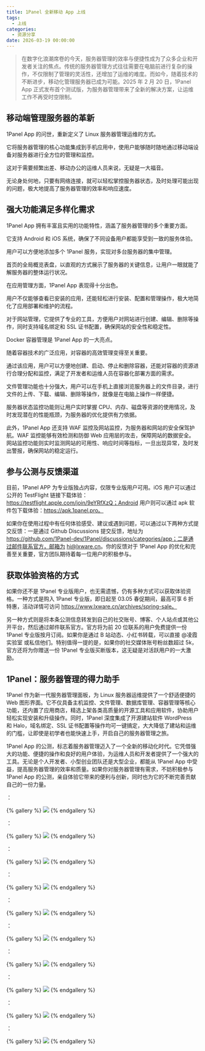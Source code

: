 ```yaml
---
title: 1Panel 全新移动 App 上线
tags:
  - 上线
categories:
  - 资源分享
date: 2026-03-19 00:00:00
---
```


> 在数字化浪潮席卷的今天，服务器管理的效率与便捷性成为了众多企业和开发者关注的焦点。传统的服务器管理方式往往需要在电脑前进行复杂的操作，不仅限制了管理的灵活性，还增加了运维的难度。而如今，随着技术的不断进步，移动化管理服务器已成为可能。2025 年 2 月 20 日，1Panel App 正式发布首个测试版，为服务器管理带来了全新的解决方案，让运维工作不再受时空限制。

<!-- more -->

## 移动端管理服务器的革新

1Panel App 的问世，重新定义了 Linux 服务器管理运维的方式。

它将服务器管理的核心功能集成到手机应用中，使用户能够随时随地通过移动端设备对服务器进行全方位的管理和监控。

这对于需要频繁出差、移动办公的运维人员来说，无疑是一大福音。

无论身处何地，只要有网络连接，就可以轻松掌控服务器状态，及时处理可能出现的问题，极大地提高了服务器管理的效率和响应速度。

## 强大功能满足多样化需求

1Panel App 拥有丰富且实用的功能特性，涵盖了服务器管理的多个重要方面。

它支持 Android 和 iOS 系统，确保了不同设备用户都能享受到一致的服务体验。

用户可以方便地添加多个 1Panel 服务，实现对多台服务器的集中管理。

首页的全局概览表盘，以直观的方式展示了服务器的关键信息，让用户一眼就能了解服务器的整体运行状况。

在应用管理方面，1Panel App 表现得十分出色。

用户不仅能够查看已安装的应用，还能轻松进行安装、配置和管理操作，极大地简化了应用部署和维护的流程。

对于网站管理，它提供了专业的工具，方便用户对网站进行创建、编辑、删除等操作，同时支持域名绑定和 SSL 证书配置，确保网站的安全性和稳定性。

Docker 容器管理是 1Panel App 的一大亮点。

随着容器技术的广泛应用，对容器的高效管理变得至关重要。

通过该应用，用户可以方便地创建、启动、停止和删除容器，还能对容器的资源进行合理分配和监控，满足了开发者和运维人员在容器化部署方面的需求。

文件管理功能也十分强大，用户可以在手机上直接浏览服务器上的文件目录，进行文件的上传、下载、编辑、删除等操作，就像是在电脑上操作一样便捷。

服务器状态监控功能则让用户实时掌握 CPU、内存、磁盘等资源的使用情况，及时发现潜在的性能瓶颈，为服务器的优化提供有力依据。

此外，1Panel App 还支持 WAF 监控及网站监控，为服务器和网站的安全保驾护航。WAF 监控能够有效检测和防御 Web 应用层的攻击，保障网站的数据安全。网站监控功能则实时监测网站的可用性、响应时间等指标，一旦出现异常，及时发出警报，确保网站的稳定运行。

## 参与公测与反馈渠道

目前，1Panel APP 为专业版独占内容，仅限专业版用户可用。iOS 用户可以通过公开的 TestFlight 链接下载体验：https://testflight.apple.com/join/9eYRfXzQ；Android 用户则可以通过 apk 软件包下载体验：https://apk.1panel.pro。

如果你在使用过程中有任何体验感受、建议或遇到问题，可以通过以下两种方式提交反馈：一是通过 Github Discussions 提交反馈，地址为 https://github.com/1Panel-dev/1Panel/discussions/categories/app；二是通过邮件联系官方，邮箱为 hi@lxware.cn。你的反馈对于 1Panel App 的优化和完善至关重要，官方团队期待着每一位用户的积极参与。

## 获取体验资格的方式

如果你还不是 1Panel 专业版用户，也无需遗憾，仍有多种方式可以获取体验资格。一种方式是购入 1Panel 专业版，即日起至 03.05 春促期间，最高可享 6 折特惠，活动详情可访问 https://www.lxware.cn/archives/spring-sale。

另一种方式则是将本条公测信息转发到自己的社交账号、博客、个人站点或其他公开平台，然后通过邮件联系官方。官方将为前 20 位联系的用户免费提供一份 1Panel 专业版按月订阅。如果你是通过 B 站动态、小红书转载，可以直接 @凌霞实验室 或私信他们。特别值得一提的是，如果你的社交媒体账号粉丝数超过 5k，官方还将为你赠送一份 1Panel 专业版买断版本，这无疑是对活跃用户的一大激励。

## 1Panel：服务器管理的得力助手

1Panel 作为新一代服务器管理面板，为 Linux 服务器运维提供了一个舒适便捷的 Web 图形界面。它不仅具备主机监控、文件管理、数据库管理、容器管理等核心功能，还内置了应用商店，精选上架各类高质量的开源工具和应用软件，协助用户轻松实现安装和升级操作。同时，1Panel 深度集成了开源建站软件 WordPress 和 Halo，域名绑定、SSL 证书配置等操作均可一键搞定，大大降低了建站和运维的门槛，让即使是初学者也能快速上手，开启自己的服务器管理之旅。

1Panel App 的公测，标志着服务器管理迈入了一个全新的移动化时代。它凭借强大的功能、便捷的操作和良好的用户体验，为运维人员和开发者提供了一个强大的工具。无论是个人开发者、小型创业团队还是大型企业，都能从 1Panel App 中受益，提高服务器管理的效率和质量。如果你对服务器管理有需求，不妨积极参与 1Panel App 的公测，亲自体验它带来的便利与创新，同时也为它的不断完善贡献自己的一份力量。

：

{% gallery %}
![](https://cdn.dusays.com/2025/03/810-1.jpg)
{% endgallery %}

：

{% gallery %}
![](https://cdn.dusays.com/2025/03/810-2.jpg)
{% endgallery %}

：

{% gallery %}
![](https://cdn.dusays.com/2025/03/810-3.jpg)
{% endgallery %}

：

{% gallery %}
![](https://cdn.dusays.com/2025/03/810-4.jpg)
{% endgallery %}

：

{% gallery %}
![](https://cdn.dusays.com/2025/03/810-5.jpg)
{% endgallery %}

：

{% gallery %}
![](https://cdn.dusays.com/2025/03/810-6.jpg)
{% endgallery %}

：

{% gallery %}
![](https://cdn.dusays.com/2025/03/810-7.jpg)
{% endgallery %}

：

{% gallery %}
![](https://cdn.dusays.com/2025/03/810-8.jpg)
{% endgallery %}

：

{% gallery %}
![](https://cdn.dusays.com/2025/03/810-9.jpg)
{% endgallery %}

：

{% gallery %}
![](https://cdn.dusays.com/2025/03/810-10.jpg)
{% endgallery %}